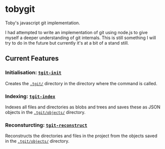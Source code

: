 # tobygit
Toby's javascript git implementation.

I had attempted to write an implementation of git using node.js to give myself a deeper understanding of git internals. This is still something I will try to do in the future but currently it's at a bit of a stand still.

## Current Features
### Initialisation: [`tgit-init`](https://github.com/tobiasedwards/tobygit/blob/master/bin/tgit-init.js)
Creates the [`.tgit/`](https://github.com/tobiasedwards/tobygit/tree/master/.tgit) directory in the directory where the command is called.
### Indexing: [`tgit-index`](https://github.com/tobiasedwards/tobygit/blob/master/bin/tgit-index.js)
Indexes all files and directories as blobs and trees and saves these as JSON
objects in the [`.tgit/objects/`](https://github.com/tobiasedwards/tobygit/blob/master/bin/tgit-index.js) directory.
### Reconsturcting: [`tgit-reconstruct`](https://github.com/tobiasedwards/tobygit/blob/master/bin/tgit-reconstruct.js)
Reconstructs the directories and files in the project from the objects saved
in the [`.tgit/objects/`](https://github.com/tobiasedwards/tobygit/blob/master/bin/tgit-index.js) directory.
